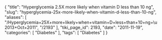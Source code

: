 {
    "title": "Hyperglycemia 2.5X more likely when vitamin D less than 10 ng",
    "slug": "hyperglycemia-25x-more-likely-when-vitamin-d-less-than-10-ng",
    "aliases": [
        "/Hyperglycemia+25X+more+likely+when+vitamin+D+less+than+10+ng+\u2013+Oct+2011",
        "/2193"
    ],
    "tiki_page_id": 2193,
    "date": "2011-11-19",
    "categories": [
        "Diabetes"
    ],
    "tags": [
        "Diabetes"
    ]
}